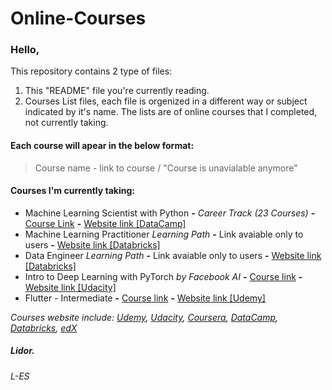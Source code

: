 # Online-Courses
### Hello,

This repository contains 2 type of files:
  1. This "README" file you're currently reading.
  2. Courses List files, each file is orgenized in a different way or subject indicated by it's name.
      The lists are of online courses that I completed, not currently taking.

#### Each course will apear in the below format:
> Course name - link to course / "Course is unavialable anymore"

#### Courses I'm currently taking:
  - Machine Learning Scientist with Python **-** *Career Track (23 Courses)* **-** [Course Link](https://app.datacamp.com/learn/career-tracks/machine-learning-scientist-with-python) **-** [Website link [DataCamp]](https://www.datacamp.com/)
  - Machine Learning Practitioner _Learning Path_ **-** Link avaiable only to users **-** [Website link [Databricks]](https://databricks.com/learn/training/home)
  - Data Engineer _Learning Path_ **-** Link avaiable only to users **-** [Website link [Databricks]](https://databricks.com/learn/training/home)
  - Intro to Deep Learning with PyTorch _by Facebook AI_ **-** [Course link](https://www.udacity.com/course/deep-learning-pytorch--ud188) **-** [Website link [Udacity]](https://www.udacity.com/)
  - Flutter - Intermediate **-** [Course link](https://www.udemy.com/course/flutter-intermediate/) **-** [Website link [Udemy]](https://www.udemy.com/)

_Courses website include: [Udemy](https://www.udemy.com/), [Udacity](https://www.udacity.com/), [Coursera](https://www.coursera.org/), [DataCamp](http://www.datacamp.com/), [Databricks](https://databricks.com/learn/training/home), [edX](https://www.edx.org/)_

##### Lidor.
###### L-ES

